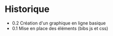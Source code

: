Historique
==========

+  0.2 Création d'un graphique en ligne basique
+  0.1 Mise en place des éléments (bibs js et css)
